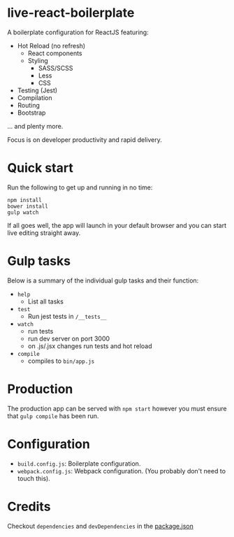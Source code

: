 live-react-boilerplate
======================

A boilerplate configuration for ReactJS featuring:

* Hot Reload (no refresh)
    * React components
    * Styling
        * SASS/SCSS
        * Less
        * CSS
* Testing (Jest)
* Compilation
* Routing
* Bootstrap

... and plenty more.

Focus is on developer productivity and rapid delivery.

# Quick start

Run the following to get up and running in no time:

```
npm install
bower install
gulp watch
```

If all goes well, the app will launch in your default browser and you can start live editing straight away.

# Gulp tasks

Below is a summary of the individual gulp tasks and their function:

* `help`
    * List all tasks
* `test`
    * Run jest tests in `/__tests__`
* `watch`
    * run tests
    * run dev server on port 3000
    * on .js/.jsx changes run tests and hot reload
* `compile`
    * compiles to `bin/app.js`

# Production

The production app can be served with `npm start` however you must ensure that `gulp compile` has been run.

# Configuration

* `build.config.js`: Boilerplate configuration.
* `webpack.config.js`: Webpack configuration. (You probably don't need to touch this).

# Credits

Checkout `dependencies` and `devDependencies` in the [package.json](https://github.com/mtford90/red-hot-react/blob/master/package.json)